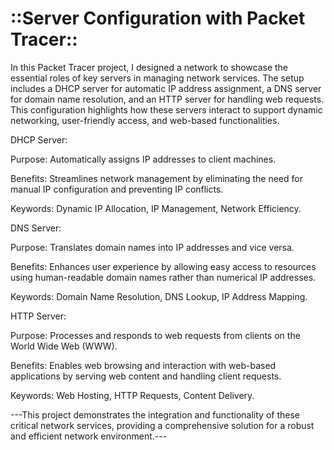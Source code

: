 # ::Server Configuration with Packet Tracer::

In this Packet Tracer project, I designed a network to showcase the essential roles of key servers in managing network services. The setup includes a DHCP server for automatic IP address assignment, a DNS server for domain name resolution, and an HTTP server for handling web requests. This configuration highlights how these servers interact to support dynamic networking, user-friendly access, and web-based functionalities.

DHCP Server:

Purpose:  Automatically assigns IP addresses to client machines.

Benefits:  Streamlines network management by eliminating the need for manual IP configuration and preventing IP conflicts.

Keywords:  Dynamic IP Allocation, IP Management, Network Efficiency.


DNS Server:

Purpose:  Translates domain names into IP addresses and vice versa.

Benefits:  Enhances user experience by allowing easy access to resources using human-readable domain names rather than numerical IP addresses.

Keywords:  Domain Name Resolution, DNS Lookup, IP Address Mapping.


HTTP Server:

Purpose:  Processes and responds to web requests from clients on the World Wide Web (WWW).

Benefits:  Enables web browsing and interaction with web-based applications by serving web content and handling client requests.

Keywords:  Web Hosting, HTTP Requests, Content Delivery.

---This project demonstrates the integration and functionality of these critical network services, providing a comprehensive solution for a robust and efficient network environment.---

